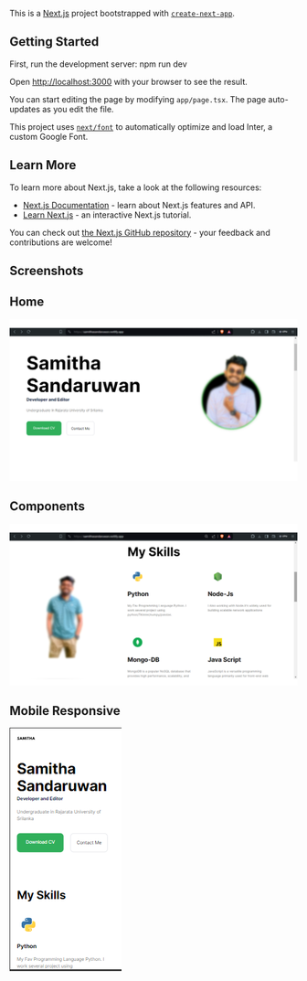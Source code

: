 This is a [Next.js](https://nextjs.org/) project bootstrapped with [`create-next-app`](https://github.com/vercel/next.js/tree/canary/packages/create-next-app).

## Getting Started

First, run the development server:
npm run dev

Open [http://localhost:3000](http://localhost:3000) with your browser to see the result.

You can start editing the page by modifying `app/page.tsx`. The page auto-updates as you edit the file.

This project uses [`next/font`](https://nextjs.org/docs/basic-features/font-optimization) to automatically optimize and load Inter, a custom Google Font.

## Learn More

To learn more about Next.js, take a look at the following resources:

- [Next.js Documentation](https://nextjs.org/docs) - learn about Next.js features and API.
- [Learn Next.js](https://nextjs.org/learn) - an interactive Next.js tutorial.

You can check out [the Next.js GitHub repository](https://github.com/vercel/next.js/) - your feedback and contributions are welcome!

## Screenshots
<h2>Home</h2>
<img src="https://github.com/SamithaSandaruwan/Portfolio-next.js-Tailwind-CSS-node.js/blob/8d2bf7c49ec01c63b0a57a7fdf6278a0d9d3d1b7/img/1.png" width="600px">
<h2>Components</h2>
<img src="https://github.com/SamithaSandaruwan/Portfolio-next.js-Tailwind-CSS-node.js/blob/8d2bf7c49ec01c63b0a57a7fdf6278a0d9d3d1b7/img/2.png" width="600px">
<h2>Mobile Responsive</h2>
<img src="https://github.com/SamithaSandaruwan/Portfolio-next.js-Tailwind-CSS-node.js/blob/8d2bf7c49ec01c63b0a57a7fdf6278a0d9d3d1b7/img/3.png">
